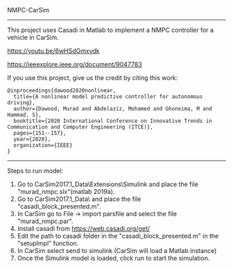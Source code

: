 NMPC-CarSim
***********

 This project uses Casadi in Matlab to implement a NMPC controller for a vehicle in CarSim.
 
  https://youtu.be/6wHSdGmxydk
  
  https://ieeexplore.ieee.org/document/9047783

 If you use this project, give us the credit by citing this work:
 
 <pre><code>@inproceedings{dawood2020nonlinear,
  title={A nonlinear model predictive controller for autonomous driving},
  author={Dawood, Murad and Abdelaziz, Mohamed and Ghoneima, M and Hammad, S},
  booktitle={2020 International Conference on Innovative Trends in Communication and Computer Engineering (ITCE)},
  pages={151--157},
  year={2020},
  organization={IEEE}
}
</code></pre>
**************

Steps to run model:

 1. Go to CarSim2017.1_Data\Extensions\Simulink and place the file "murad_nmpc.slx"(matlab 2019a).
 2. Go to CarSim2017.1_Data\ and place the file "casadi_block_presented.m".
 3. In CarSim go to File -> import parsfile and select the file "murad_nmpc.par".
 4. Install casadi from https://web.casadi.org/get/
 5. Edit the path to casadi folder in the "casadi_block_presented.m" in the "setupImpl" function.
 6. In CarSim select send to simulink (CarSim will load a Matlab instance)
 7. Once the Simulink model is loaded, click run to start the simulation.
 
